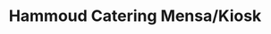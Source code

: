 ---
title: "Hammoud Catering Mensa/Kiosk"
url: /oldenburg/hammoud-catering-mensa-kiosk/
shop: Kiosk
---
